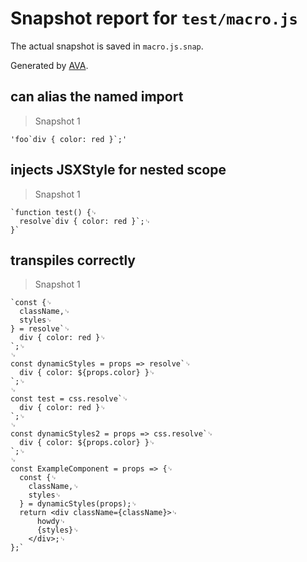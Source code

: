 # Snapshot report for `test/macro.js`

The actual snapshot is saved in `macro.js.snap`.

Generated by [AVA](https://ava.li).

## can alias the named import

> Snapshot 1

    'foo`div { color: red }`;'

## injects JSXStyle for nested scope

> Snapshot 1

    `function test() {␊
      resolve`div { color: red }`;␊
    }`

## transpiles correctly

> Snapshot 1

    `const {␊
      className,␊
      styles␊
    } = resolve`␊
      div { color: red }␊
    `;␊
    ␊
    const dynamicStyles = props => resolve`␊
      div { color: ${props.color} }␊
    `;␊
    ␊
    const test = css.resolve`␊
      div { color: red }␊
    `;␊
    ␊
    const dynamicStyles2 = props => css.resolve`␊
      div { color: ${props.color} }␊
    `;␊
    ␊
    const ExampleComponent = props => {␊
      const {␊
        className,␊
        styles␊
      } = dynamicStyles(props);␊
      return <div className={className}>␊
          howdy␊
          {styles}␊
        </div>;␊
    };`
